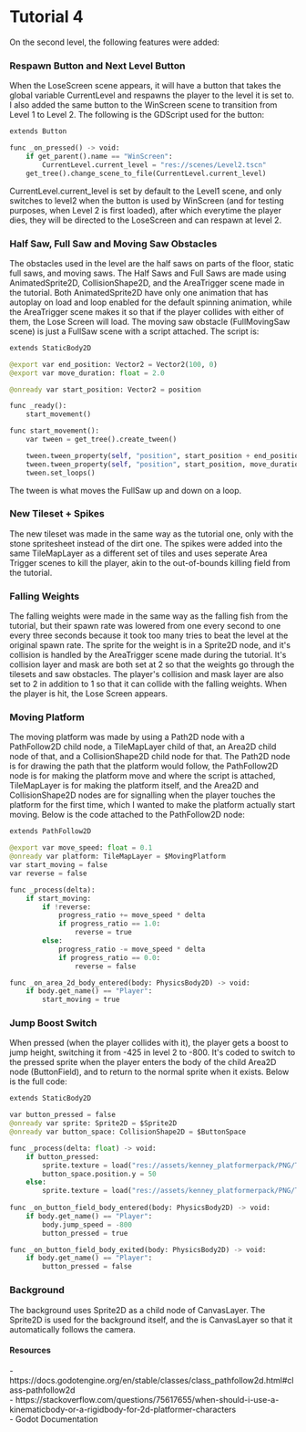 # Tutorial 4
On the second level, the following features were added:
<h3>Respawn Button and Next Level Button</h3>
When the LoseScreen scene appears, it will have a button that takes the global variable CurrentLevel and respawns the player to the level it is set to. I also added the same button to the WinScreen scene to transition from Level 1 to Level 2. The following is the GDScript used for the button:

```py
extends Button

func _on_pressed() -> void:
	if get_parent().name == "WinScreen":
		CurrentLevel.current_level = "res://scenes/Level2.tscn"
	get_tree().change_scene_to_file(CurrentLevel.current_level)
```
CurrentLevel.current_level is set by default to the Level1 scene, and only switches to level2 when the button is used by WinScreen (and for testing purposes, when Level 2 is first loaded), after which everytime the player dies, they will be directed to the LoseScreen and can respawn at level 2.<br>
<h3>Half Saw, Full Saw and Moving Saw Obstacles</h3>
The obstacles used in the level are the half saws on parts of the floor, static full saws, and moving saws. The Half Saws and Full Saws are made using AnimatedSprite2D, CollisionShape2D, and the AreaTrigger scene made in the tutorial. Both AnimatedSprite2D have only one animation that has autoplay on load and loop enabled for the default spinning animation, while the AreaTrigger scene makes it so that if the player collides with either of them, the Lose Screen will load. The moving saw obstacle (FullMovingSaw scene) is just a FullSaw scene with a script attached. The script is:

```py
extends StaticBody2D

@export var end_position: Vector2 = Vector2(100, 0)
@export var move_duration: float = 2.0

@onready var start_position: Vector2 = position

func _ready():
	start_movement()

func start_movement():
	var tween = get_tree().create_tween()

	tween.tween_property(self, "position", start_position + end_position, move_duration)
	tween.tween_property(self, "position", start_position, move_duration)
	tween.set_loops()
```
The tween is what moves the FullSaw up and down on a loop.<br>
<h3>New Tileset + Spikes</h3>
The new tileset was made in the same way as the tutorial one, only with the stone spritesheet instead of the dirt one. The spikes were added into the same TileMapLayer as a different set of tiles and uses seperate Area Trigger scenes to kill the player, akin to the out-of-bounds killing field from the tutorial.
<h3>Falling Weights</h3>
The falling weights were made in the same way as the falling fish from the tutorial, but their spawn rate was lowered from one every second to one every three seconds because it took too many tries to beat the level at the original spawn rate. The sprite for the weight is in a Sprite2D node, and it's collision is handled by the AreaTrigger scene made during the tutorial. It's collision layer and mask are both set at 2 so that the weights go through the tilesets and saw obstacles. The player's collision and mask layer are also set to 2 in addition to 1 so that it can collide with the falling weights. When the player is hit, the Lose Screen appears.
<h3>Moving Platform</h3>
The moving platform was made by using a Path2D node with a PathFollow2D child node, a TileMapLayer child of that, an Area2D child node of that, and a CollisionShape2D child node for that. The Path2D node is for drawing the path that the platform would follow, the PathFollow2D node is for making the platform move and where the script is attached, TileMapLayer is for making the platform itself, and the Area2D and CollisionShape2D nodes are for signalling when the player touches the platform for the first time, which I wanted to make the platform actually start moving. Below is the code attached to the PathFollow2D node:

```py
extends PathFollow2D

@export var move_speed: float = 0.1
@onready var platform: TileMapLayer = $MovingPlatform
var start_moving = false
var reverse = false

func _process(delta):
	if start_moving:
		if !reverse:
			progress_ratio += move_speed * delta
			if progress_ratio == 1.0:
				reverse = true
		else:
			progress_ratio -= move_speed * delta
			if progress_ratio == 0.0:
				reverse = false

func _on_area_2d_body_entered(body: PhysicsBody2D) -> void:
	if body.get_name() == "Player":
		start_moving = true
```
<h3>Jump Boost Switch</h3>
When pressed (when the player collides with it), the player gets a boost to jump height, switching it from -425 in level 2 to -800. It's coded to switch to the pressed sprite when the player enters the body of the child Area2D node (ButtonField), and to return to the normal sprite when it exists. Below is the full code:

```py
extends StaticBody2D

var button_pressed = false
@onready var sprite: Sprite2D = $Sprite2D
@onready var button_space: CollisionShape2D = $ButtonSpace

func _process(delta: float) -> void:
	if button_pressed:
		sprite.texture = load("res://assets/kenney_platformerpack/PNG/Tiles/switchGreen_pressed.png")
		button_space.position.y = 50
	else:
		sprite.texture = load("res://assets/kenney_platformerpack/PNG/Tiles/switchGreen.png")
		
func _on_button_field_body_entered(body: PhysicsBody2D) -> void:
	if body.get_name() == "Player":
		body.jump_speed = -800
		button_pressed = true

func _on_button_field_body_exited(body: PhysicsBody2D) -> void:
	if body.get_name() == "Player":
		button_pressed = false
```

<h3>Background</h3>
The background uses Sprite2D as a child node of CanvasLayer. The Sprite2D is used for the background itself, and the is CanvasLayer so that it automatically follows the camera.
<h4>Resources</h4>
- https://docs.godotengine.org/en/stable/classes/class_pathfollow2d.html#class-pathfollow2d<br>
- https://stackoverflow.com/questions/75617655/when-should-i-use-a-kinematicbody-or-a-rigidbody-for-2d-platformer-characters<br>
- Godot Documentation
